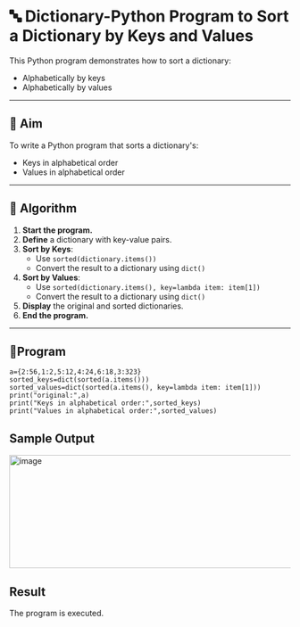 # 🔤 Dictionary-Python Program to Sort a Dictionary by Keys and Values

This Python program demonstrates how to sort a dictionary:
- Alphabetically by keys
- Alphabetically by values

---

## 🎯 Aim

To write a Python program that sorts a dictionary's:
- Keys in alphabetical order
- Values in alphabetical order

---

## 🧠 Algorithm

1. **Start the program.**
2. **Define** a dictionary with key-value pairs.
3. **Sort by Keys**:
   - Use `sorted(dictionary.items())`
   - Convert the result to a dictionary using `dict()`
4. **Sort by Values**:
   - Use `sorted(dictionary.items(), key=lambda item: item[1])`
   - Convert the result to a dictionary using `dict()`
5. **Display** the original and sorted dictionaries.
6. **End the program.**

---

## 🧪Program
```
a={2:56,1:2,5:12,4:24,6:18,3:323}
sorted_keys=dict(sorted(a.items()))
sorted_values=dict(sorted(a.items(), key=lambda item: item[1]))
print("original:",a)
print("Keys in alphabetical order:",sorted_keys)
print("Values in alphabetical order:",sorted_values)

```

## Sample Output

<img width="1275" height="203" alt="image" src="https://github.com/user-attachments/assets/be3db517-a161-4a7c-b621-a4e183c304b0" />


## Result
The program is executed.

